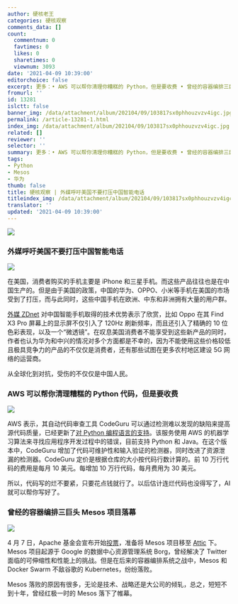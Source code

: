 ```yaml
---
author: 硬核老王
categories: 硬核观察
comments_data: []
count:
  commentnum: 0
  favtimes: 0
  likes: 0
  sharetimes: 0
  viewnum: 3093
date: '2021-04-09 10:39:00'
editorchoice: false
excerpt: 更多：• AWS 可以帮你清理你糟糕的 Python，但是要收费 • 曾经的容器编排三巨头 Mesos 项目落幕
fromurl: ''
id: 13281
islctt: false
banner_img: /data/attachment/album/202104/09/103817sx0phhouzvzv4igc.jpg
permalink: /article-13281-1.html
index_img: /data/attachment/album/202104/09/103817sx0phhouzvzv4igc.jpg
related: []
reviewer: ''
selector: ''
summary: 更多：• AWS 可以帮你清理你糟糕的 Python，但是要收费 • 曾经的容器编排三巨头 Mesos 项目落幕
tags:
- Python
- Mesos
- 华为
thumb: false
title: 硬核观察 | 外媒呼吁美国不要打压中国智能电话
titleindex_img: /data/attachment/album/202104/09/103817sx0phhouzvzv4igc.jpg
translator: ''
updated: '2021-04-09 10:39:00'
---
```


![](/data/attachment/album/202104/09/103817sx0phhouzvzv4igc.jpg)


### 外媒呼吁美国不要打压中国智能电话


![](/data/attachment/album/202104/09/103827l7occ07jhj7lz00h.jpg)


在美国，消费者购买的手机主要是 iPhone 和三星手机。而这些产品往往也是在中国生产的。但是由于美国的政策，中国的华为、OPPO、小米等手机在美国的市场受到了打压，而与此同时，这些中国手机在欧洲、中东和非洲拥有大量的用户群。


[外媒 ZDnet](https://www.zdnet.com/article/dear-biden-administration-allow-chinese-phone-brands-to-compete-fairly-in-the-us/) 对中国智能手机取得的技术优势表示了欣赏，比如 Oppo 在其 Find X3 Pro 屏幕上的显示屏不仅引入了 120Hz 刷新频率，而且还引入了精确的 10 位色彩表现，以及一个“微透镜”。在叹息美国消费者不能享受到这些新产品的同时，作者也认为华为和中兴的情况对多个方面都是不幸的，因为不能使用这些价格较低且极具竞争力的产品的不仅仅是消费者，还有那些试图在更多农村地区建设 5G 网络的运营商。


从全球化到对抗，受伤的不仅仅是中国人民。


### AWS 可以帮你清理糟糕的 Python 代码，但是要收费


![](/data/attachment/album/202104/09/103841hhs9spsvgp7vxh7n.jpg)


AWS 表示，其自动代码审查工具 CodeGuru 可以通过检测难以发现的缺陷来提高源代码质量，已经更新了[对 Python 编程语言的支持](https://aws.amazon.com/blogs/devops/raising-code-quality-for-python-applications-using-amazon-codeguru/)。该服务使用 AWS 的机器学习算法来寻找应用程序开发过程中的错误，目前支持 Python 和 Java。在这个版本中，CodeGuru 增加了代码可维护性和输入验证的检测器，同时改进了资源泄漏的检测器。CodeGuru 定价是根据仓库的大小按代码行数计算的。前 10 万行代码的费用是每月 10 美元。每增加 10 万行代码，每月费用为 30 美元。


所以，代码写的烂不要紧，只要花点钱就行了。以后估计连烂代码也没得写了，AI 就可以帮你写好了。


### 曾经的容器编排三巨头 Mesos 项目落幕


![](/data/attachment/album/202104/09/103911chrpf5nk2fzq5kaa.jpg)


4 月 7 日，Apache 基金会宣布开始[投票](https://news.ycombinator.com/item?id=26713082)，准备将 Mesos 项目移至 [Attic](http://attic.apache.org/) 下。Mesos 项目起源于 Google 的数据中心资源管理系统 Borg，曾经解决了 Twitter 面临的可伸缩性和性能上的挑战。但是在后来的容器编排系统之战中，Mesos 和 Docker Swarm 不敌谷歌的 Kubernetes，纷纷落败。


Mesos 落败的原因有很多，无论是技术、战略还是大公司的倾轧，总之，短短不到十年，曾经红极一时的 Mesos 落下了帷幕。